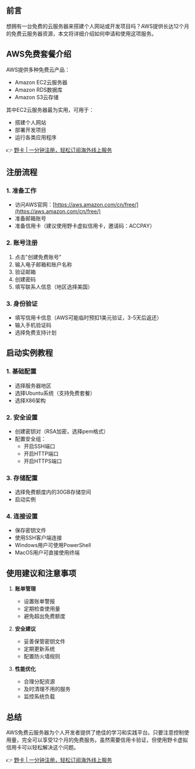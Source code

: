## 前言

想拥有一台免费的云服务器来搭建个人网站或开发项目吗？AWS提供长达12个月的免费云服务器资源，本文将详细介绍如何申请和使用这项服务。

## AWS免费套餐介绍

AWS提供多种免费云产品：
- Amazon EC2云服务器
- Amazon RDS数据库
- Amazon S3云存储

其中EC2云服务器最为实用，可用于：
- 搭建个人网站
- 部署开发项目
- 运行各类应用程序

👉 [野卡 | 一分钟注册，轻松订阅海外线上服务](https://bit.ly/bewildcard)

## 注册流程

### 1. 准备工作
- 访问AWS官网：[https://aws.amazon.com/cn/free/](https://aws.amazon.com/cn/free/)
- 准备邮箱账号
- 准备信用卡（建议使用野卡虚拟信用卡，邀请码：ACCPAY）

### 2. 账号注册
1. 点击"创建免费账号"
2. 输入电子邮箱和账户名称
3. 验证邮箱
4. 创建密码
5. 填写联系人信息（地区选择美国）

### 3. 身份验证
- 填写信用卡信息（AWS可能临时预扣1美元验证，3-5天后返还）
- 输入手机验证码
- 选择免费支持计划

## 启动实例教程

### 1. 基础配置
- 选择服务器地区
- 选择Ubuntu系统（支持免费套餐）
- 选择X86架构

### 2. 安全设置
- 创建密钥对（RSA加密，选择pem格式）
- 配置安全组：
  - 开启SSH端口
  - 开启HTTP端口
  - 开启HTTPS端口

### 3. 存储配置
- 选择免费额度内的30GB存储空间
- 启动实例

### 4. 连接设置
- 保存密钥文件
- 使用SSH客户端连接
- Windows用户可使用PowerShell
- MacOS用户可直接使用终端

## 使用建议和注意事项

1. **账单管理**
   - 设置账单警报
   - 定期检查使用量
   - 避免超出免费额度

2. **安全建议**
   - 妥善保管密钥文件
   - 定期更新系统
   - 配置防火墙规则

3. **性能优化**
   - 合理分配资源
   - 及时清理不用的服务
   - 监控系统负载

## 总结

AWS免费云服务器为个人开发者提供了绝佳的学习和实践平台。只要注意控制使用量，完全可以享受12个月的免费服务。虽然需要信用卡验证，但使用野卡虚拟信用卡可以轻松解决这个问题。

👉 [野卡 | 一分钟注册，轻松订阅海外线上服务](https://bit.ly/bewildcard)